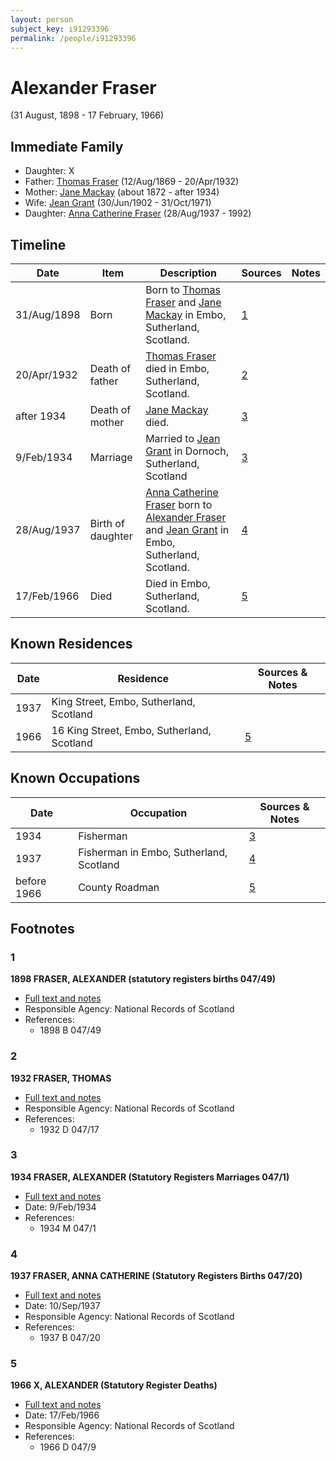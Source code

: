 ```yaml
---
layout: person
subject_key: i91293396
permalink: /people/i91293396
---
```


# Alexander Fraser
(31 August, 1898 - 17 February, 1966)

## Immediate Family

* Daughter: X
* Father: [Thomas Fraser](./@69725432@-thomas-fraser-b1869-8-12-d1932-4-20.md) (12/Aug/1869 - 20/Apr/1932)
* Mother: [Jane Mackay](./@33561724@-jane-mackay-b1872-d1934.md) (about 1872 - after 1934)
* Wife: [Jean Grant](./@81075921@-jean-grant-b1902-6-30-d1971-10-31.md) (30/Jun/1902 - 31/Oct/1971)
* Daughter: [Anna Catherine Fraser](./@28456848@-anna-catherine-fraser-b1937-8-28-d1992.md) (28/Aug/1937 - 1992)

## Timeline

Date | Item | Description | Sources | Notes
---|---|---|---|---
31/Aug/1898 | Born | Born to [Thomas Fraser](./@69725432@-thomas-fraser-b1869-8-12-d1932-4-20.md) and [Jane Mackay](./@33561724@-jane-mackay-b1872-d1934.md) in Embo, Sutherland, Scotland. | [1](#1) | 
20/Apr/1932 | Death of father | [Thomas Fraser](./@69725432@-thomas-fraser-b1869-8-12-d1932-4-20.md) died in Embo, Sutherland, Scotland. | [2](#2) | 
after 1934 | Death of mother | [Jane Mackay](./@33561724@-jane-mackay-b1872-d1934.md) died. | [3](#3) | 
9/Feb/1934 | Marriage | Married to [Jean Grant](./@81075921@-jean-grant-b1902-6-30-d1971-10-31.md) in Dornoch, Sutherland, Scotland | [3](#3) | 
28/Aug/1937 | Birth of daughter | [Anna Catherine Fraser](./@28456848@-anna-catherine-fraser-b1937-8-28-d1992.md) born to [Alexander Fraser](./@91293396@-alexander-fraser-b1898-8-31-d1966-2-17.md) and [Jean Grant](./@81075921@-jean-grant-b1902-6-30-d1971-10-31.md) in Embo, Sutherland, Scotland. | [4](#4) | 
17/Feb/1966 | Died | Died in Embo, Sutherland, Scotland. | [5](#5) | 

## Known Residences

Date | Residence | Sources & Notes
---|---|---
1937 | King Street, Embo, Sutherland, Scotland | 
1966 | 16 King Street, Embo, Sutherland, Scotland | [5](#5)

## Known Occupations

Date | Occupation | Sources & Notes
---|---|---
1934 | Fisherman | [3](#3)
1937 | Fisherman in Embo, Sutherland, Scotland | [4](#4)
before 1966 | County Roadman | [5](#5)

## Footnotes

### 1

**1898 FRASER, ALEXANDER (statutory registers births 047/49)**

* [Full text and notes](../sources/@70778838@-1898-fraser,-alexander-statutory-registers-births-047-49-.md)
* Responsible Agency: National Records of Scotland
* References: 
  * 1898 B 047/49

### 2

**1932 FRASER, THOMAS**

* [Full text and notes](../sources/@21221514@-1932-fraser,-thomas.md)
* Responsible Agency: National Records of Scotland
* References: 
  * 1932 D 047/17

### 3

**1934 FRASER, ALEXANDER (Statutory Registers Marriages 047/1)**

* [Full text and notes](../sources/@26939640@-1934-fraser,-alexander-statutory-registers-marriages-047-1-.md)
* Date: 9/Feb/1934
* References: 
  * 1934 M 047/1

### 4

**1937 FRASER, ANNA CATHERINE (Statutory Registers Births 047/20)**

* [Full text and notes](../sources/@29897748@-1937-fraser,-anna-catherine-statutory-registers-births-047-20-.md)
* Date: 10/Sep/1937
* Responsible Agency: National Records of Scotland
* References: 
  * 1937 B 047/20

### 5

**1966 X, ALEXANDER (Statutory Register Deaths)**

* [Full text and notes](../sources/@37836240@-1966-fraser,-alexander-statutory-register-deaths-.md)
* Date: 17/Feb/1966
* Responsible Agency: National Records of Scotland
* References: 
  * 1966 D 047/9

